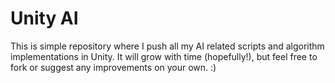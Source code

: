 # Unity AI
This is simple repository where I push all my AI related scripts and algorithm implementations in Unity. It will grow with time (hopefully!), but feel free to fork or suggest any improvements on your own. :)